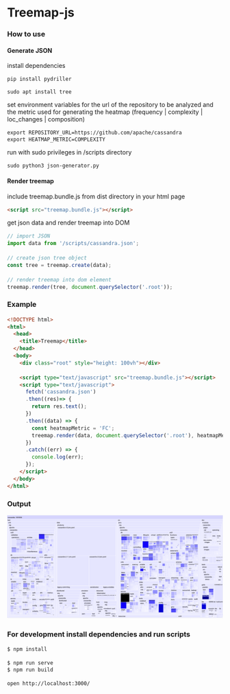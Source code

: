 # Treemap-js

### How to use
#### Generate JSON
install dependencies 
```
pip install pydriller
```
```
sudo apt install tree
```
set environment variables for the url of the repository to be analyzed and the metric used for generating the heatmap (frequency | complexity | loc_changes | composition)
```
export REPOSITORY_URL=https://github.com/apache/cassandra
export HEATMAP_METRIC=COMPLEXITY 
```
run with sudo privileges in /scripts directory
```
sudo python3 json-generator.py
```
#### Render treemap
include treemap.bundle.js from dist directory in your html page
```html
<script src="treemap.bundle.js"></script>
```
get json data and render treemap into DOM
```js
// import JSON
import data from '/scripts/cassandra.json';

// create json tree object
const tree = treemap.create(data);

// render treemap into dom element
treemap.render(tree, document.querySelector('.root'));
```
### Example 
```html
<!DOCTYPE html>
<html>
  <head>
    <title>Treemap</title>
  </head>
  <body>
    <div class="root" style="height: 100vh"></div>

    <script type="text/javascript" src="treemap.bundle.js"></script>
    <script type="text/javascript">
      fetch('cassandra.json')
      .then((res)=> {
        return res.text();
      })
      .then((data) => {
        const heatmapMetric = 'FC';
        treemap.render(data, document.querySelector('.root'), heatmapMetric);
      })
      .catch((err) => {
        console.log(err);
      });
    </script>
  </body>
</html>
```
### Output
![Treemap](img/cassandra_root_2.png)

### For development install dependencies and run scripts
```
$ npm install

$ npm run serve
$ npm run build

open http://localhost:3000/
```
